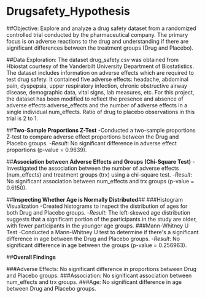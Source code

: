 # **Drugsafety_Hypothesis**


##Objective:
Explore and analyze a drug safety dataset from a randomized controlled trial conducted by the pharmaceutical company. The primary focus is on adverse reactions to the drug and understanding if there are significant differences between the treatment groups (Drug and Placebo).


##Data Exploration:
The dataset drug_safety.csv was obtained from Hbiostat courtesy of the Vanderbilt University Department of Biostatistics. The dataset includes information on adverse effects which are required to test drug safety. It contained five adverse effects: headache, abdominal pain, dyspepsia, upper respiratory infection, chronic obstructive airway disease, demographic data, vital signs, lab measures, etc. For this project, the dataset has been modified to reflect the presence and absence of adverse effects adverse_effects and the number of adverse effects in a single individual num_effects. Ratio of drug to placebo observations in this trial is 2 to 1.


##**Two-Sample Proportions Z-Test**
-Conducted a two-sample proportions Z-test to compare adverse effect proportions between the Drug and Placebo groups.
-*Result*: No significant difference in adverse effect proportions (p-value = 0.9639).


##**Association between Adverse Effects and Groups (Chi-Square Test)**
-Investigated the association between the number of adverse effects (num_effects) and treatment groups (trx) using a chi-square test.
-*Result*: No significant association between num_effects and trx groups (p-value = 0.6150).


##**Inspecting Whether Age is Normally Distributed**##
###Histogram Visualization
-Created histograms to inspect the distribution of ages for both Drug and Placebo groups.
-*Result*: The left-skewed age distribution suggests that a significant portion of the participants in the study are older, with fewer participants in the younger age groups. 
###Mann-Whitney U Test
-Conducted a Mann-Whitney U test to determine if there's a significant difference in age between the Drug and Placebo groups.
-*Result*: No significant difference in age between the groups (p-value = 0.256963).


##**Overall Findings**

###Adverse Effects: No significant difference in proportions between Drug and Placebo groups.
###Association: No significant association between num_effects and trx groups.
###Age: No significant difference in age between Drug and Placebo groups.
